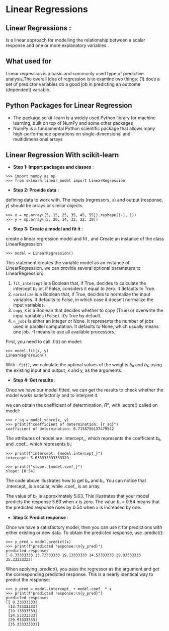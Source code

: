 # Linear Regressions

## Linear Regressions :

Is a linear approach for modelling the relationship between a scalar response and one or more explanatory variables .

## What used for 

Linear regression is a basic and commonly used type of predictive analysis,The overall idea of regression is to examine two things: (1) does a set of predictor variables do a good job in predicting an outcome (dependent) variable.

## Python Packages for Linear Regression


- The package scikit-learn is a widely used Python library for machine learning, built on top of NumPy and some other packages
- NumPy is a fundamental Python scientific package that allows many high-performance operations on single-dimensional and multidimensional arrays

## Linear Regression With scikit-learn

- **Step 1: Import packages and classes** :
```
>>> import numpy as np
>>> from sklearn.linear_model import LinearRegression
```

- **Step 2: Provide data** :

defining data to work with. The inputs (regressors, 𝑥) and output (response, 𝑦) should be arrays or similar objects.
```
>>> x = np.array([5, 15, 25, 35, 45, 55]).reshape((-1, 1))
>>> y = np.array([5, 20, 14, 32, 22, 38])
```

- **Step 3: Create a model and fit it** :

create a linear regression model and fit , and Create an instance of the class LinearRegression
```
>>> model = LinearRegression()
```
This statement creates the variable model as an instance of LinearRegression. we can provide several optional parameters to LinearRegression:

  1. ```fit_intercept``` is a Boolean that, if True, decides to calculate the intercept 𝑏₀ or, if False, considers it equal to zero. It defaults to True.
  2. ```normalize``` is a Boolean that, if True, decides to normalize the input variables. It defaults to False, in which case it doesn’t normalize the input variables.
  3. ```copy_X``` is a Boolean that decides whether to copy (True) or overwrite the input variables (False). It’s True by default.
  4. ```n_jobs``` is either an integer or None. It represents the number of jobs used in parallel computation. It defaults to None, which usually means one job. -1 means to use all available processors.

First, you need to call .fit() on model:

```
>>> model.fit(x, y)
LinearRegression()
```
With ```.fit()```, we calculate the optimal values of the weights 𝑏₀ and 𝑏₁, using the existing input and output, x and y, as the arguments.


- **Step 4: Get results** :

Once we have our model fitted, we can get the results to check whether the model works satisfactorily and to interpret it.

we can obtain the coefficient of determination, 𝑅², with .score() called on model:

```
>>> r_sq = model.score(x, y)
>>> print(f"coefficient of determination: {r_sq}")
coefficient of determination: 0.7158756137479542
```

The attributes of model are .intercept_, which represents the coefficient 𝑏₀, and .coef_, which represents 𝑏₁:
```
>>> print(f"intercept: {model.intercept_}")
intercept: 5.633333333333329

>>> print(f"slope: {model.coef_}")
slope: [0.54]
```

The code above illustrates how to get 𝑏₀ and 𝑏₁. You can notice that .intercept_ is a scalar, while .coef_ is an array.

The value of 𝑏₀ is approximately 5.63. This illustrates that your model predicts the response 5.63 when 𝑥 is zero. The value 𝑏₁ = 0.54 means that the predicted response rises by 0.54 when 𝑥 is increased by one.

- **Step 5: Predict response** :

Once we have a satisfactory model, then you can use it for predictions with either existing or new data. To obtain the predicted response, use .predict():

```
>>> y_pred = model.predict(x)
>>> print(f"predicted response:\n{y_pred}")
predicted response:
[ 8.33333333 13.73333333 19.13333333 24.53333333 29.93333333 35.33333333]
```

When applying .predict(), you pass the regressor as the argument and get the corresponding predicted response. This is a nearly identical way to predict the response:

```
>>> y_pred = model.intercept_ + model.coef_ * x
>>> print(f"predicted response:\n{y_pred}")
predicted response:
[[ 8.33333333]
 [13.73333333]
 [19.13333333]
 [24.53333333]
 [29.93333333]
 [35.33333333]]
```

